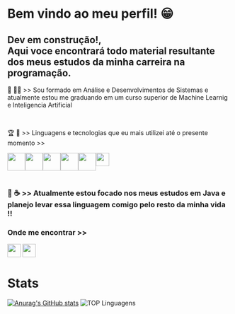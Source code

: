 <h1 style="alignself:center"> Bem vindo ao meu perfil! 😁 </h1>
<h2>Dev em construção!, <br> Aqui voce encontrará todo material resultante dos meus estudos da minha carreira na programação. </h2>

<p>📖 👩‍🎓 >> Sou formado em Análise e Desenvolvimentos de Sistemas e atualmente estou me graduando em um curso superior de Machine Learnig e Inteligencia Artificial </p>
<br>
<p>🏆 🔎 >> Linguagens e tecnologias que eu mais utilizei até o presente momento >></p>

<div style = "display:flex" style="alignself:center">
<img src="https://cdn.jsdelivr.net/gh/devicons/devicon@latest/icons/java/java-original.svg"  width=40px/>
<img src="https://cdn.jsdelivr.net/gh/devicons/devicon@latest/icons/css3/css3-original.svg"  width=40px/>
<img src="https://cdn.jsdelivr.net/gh/devicons/devicon@latest/icons/html5/html5-original.svg"   width=40px/>        
<img src="https://cdn.jsdelivr.net/gh/devicons/devicon@latest/icons/javascript/javascript-original.svg" width=40px/>
<img src="https://cdn.jsdelivr.net/gh/devicons/devicon@latest/icons/mysql/mysql-original-wordmark.svg"  width=40px/>
<img src="https://cdn.jsdelivr.net/gh/devicons/devicon@latest/icons/react/react-original.svg"  width=30px/>
</div>
<br>
<h3>🎯 ☕ >> Atualmente estou focado nos meus estudos em Java e planejo levar essa linguagem comigo pelo resto da minha vida !!<h3>
          
<h3>Onde me encontrar >> </h3>
<a href=https://www.linkedin.com/in/alllisson-sousa-541b39296 target="_blank"><img src="https://img.icons8.com/?size=100&id=13930&format=png&color=000000"  width=30px /></a>
<a href=http://allissonsousa7@outlook.com  target="_blank"><img src="https://img.icons8.com/?size=100&id=X0mEIh0RyDdL&format=png&color=000000"  width=30px /></a>

<h1>Stats</h1>

[![Anurag's GitHub stats](https://github-readme-stats.vercel.app/api?username=allissonsousa)](https://github.com/allissonsousa/github-readme-stats)
![TOP Linguagens](https://github-readme-stats.vercel.app/api/top-langs/?username=UTILIZADOR&layout=compact&theme=dracula)
